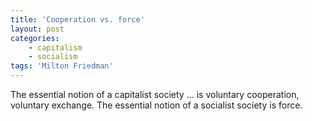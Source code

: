 ```yaml
---
title: 'Cooperation vs. force'
layout: post
categories:
    - capitalism
    - socialism
tags: 'Milton Friedman'
---
```


The essential notion of a capitalist society … is voluntary cooperation, voluntary exchange. The essential notion of a socialist society is force.